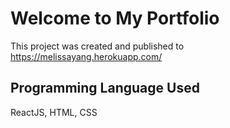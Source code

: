 # Welcome to My Portfolio

This project was created and published to https://melissayang.herokuapp.com/

## Programming Language Used

ReactJS, HTML, CSS

